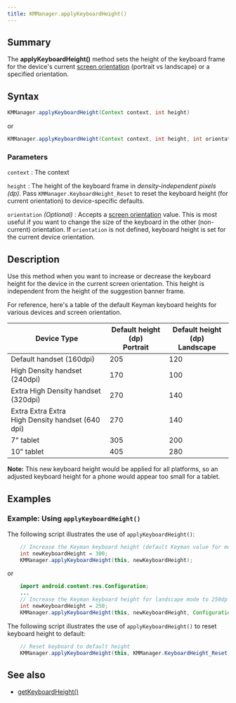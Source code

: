 ```yaml
---
title: KMManager.applyKeyboardHeight()
---
```


## Summary
The **applyKeyboardHeight()** method sets the height of the keyboard frame for
the device's current [screen orientation](https://developer.android.com/training/multiscreen/screensizes#TaskUseOriQuali)
(portrait vs landscape) or a specified orientation.

## Syntax
```java
KMManager.applyKeyboardHeight(Context context, int height)
```
or

```java
KMManager.applyKeyboardHeight(Context context, int height, int orientation)
```

### Parameters

`context`
: The context

`height`
: The height of the keyboard frame in *density-independent pixels (dp)*. Pass `KMManager.KeyboardHeight_Reset` to reset the keyboard height (for current orientation) to device-specific defaults.

`orientation` _(Optional)_
: Accepts a [screen orientation](https://developer.android.com/training/multiscreen/screensizes#TaskUseOriQuali) value. This is most useful if you want to change the size of the keyboard in the other (non-current) orientation. If `orientation` is not defined, keyboard height is set for the current device orientation.

## Description
Use this method when you want to increase or decrease the keyboard height for
the device in the current screen orientation. This height is independent from
the height of the suggestion banner frame.

For reference, here's a table of the default Keyman keyboard heights for various devices and screen orientation.

 Device Type                    | Default height (dp)<br>Portrait | Default height (dp)<br>Landscape |
|-------------------------------|---------------------------------|----------------------------------|
| Default handset (160dpi)      | 205 | 120 |
| High Density handset (240dpi) | 170 | 100 |
| Extra High Density handset (320dpi) | 270 | 140 |
| Extra Extra Extra<br>High Density handset (640 dpi) | 270 | 140 |
| 7" tablet                     | 305 | 200 |
| 10" tablet                    | 405 | 280 |

**Note:** This new keyboard height would be applied for all platforms, so an
adjusted keyboard height for a phone would appear too small for a tablet.

## Examples

### Example: Using `applyKeyboardHeight()`
The following script illustrates the use of `applyKeyboardHeight()`:

```java
    // Increase the Keyman keyboard height (default Keyman value for most phones is 205dp)
    int newKeyboardHeight = 300;
    KMManager.applyKeyboardHeight(this, newKeyboardHeight);
```

or

```java
    import android.content.res.Configuration;
    ...
    // Increase the Keyman keyboard height for landscape mode to 250dp (default Keyman value for most phones is 100dp)
    int newKeyboardHeight = 250;
    KMManager.applyKeyboardHeight(this, newKeyboardHeight, Configuration.ORIENTATION_LANDSCAPE);
```


The following script illustrates the use of `applyKeyboardHeight()` to reset keyboard height to default:

```java
    // Reset keyboard to default height
    KMManager.applyKeyboardHeight(this, KMManager.KeyboardHeight_Reset);
```

## See also
* [getKeyboardHeight()](getKeyboardHeight)

